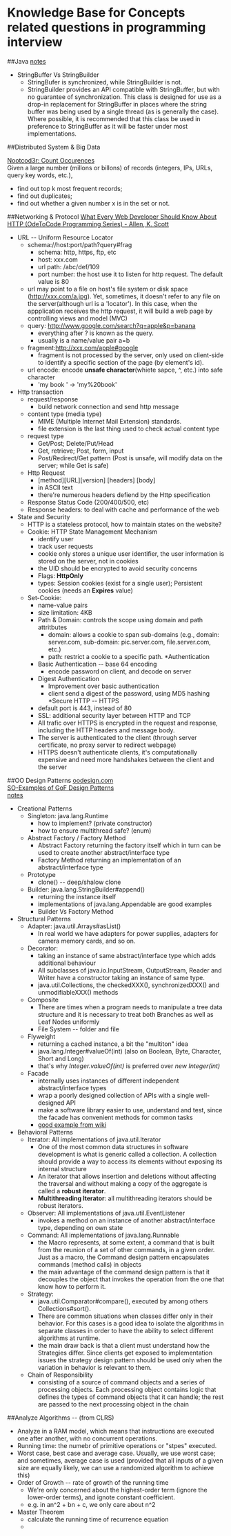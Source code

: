 Knowledge Base for Concepts related questions in programming interview
===============
##Java
[notes](https://docs.google.com/document/d/1msRFUdvg1z6iNmHqUUI_KVXEWLtODc2JaZH6w2o7o9k/edit?usp=sharing)

* StringBuffer Vs StringBuilder
  * StringBufer is synchronized, while StringBuilder is not.
  * StringBuilder provides an API compatible with StringBuffer, but with no guarantee of synchronization. This class is designed for use as a drop-in replacement for StringBuffer in places where the string buffer was being used by a single thread (as is generally the case). Where possible, it is recommended that this class be used in preference to StringBuffer as it will be faster under most implementations.

##Distributed System & Big Data

[Nootcod3r: Count Occurences](http://n00tc0d3r.blogspot.com/2013/07/big-data-count-occurrences.html)<br>
Given a large number (millons or billons) of records (integers, IPs, URLs, query key words, etc.),
* find out top k most frequent records;
* find out duplicates;
* find out whether a given number x is in the set or not.



##Networking & Protocol
  [What Every Web Developer Should Know About HTTP (OdeToCode Programming Series) - Allen, K. Scott](http://www.amazon.com/Developer-Should-OdeToCode-Programming-Series-ebook/dp/B0076Z6VMI)
* URL -- Uniform Resource Locator
    * schema://host:port/path?query#frag
      * schema: http, https, ftp, etc
      * host: xxx.com
      * url path: /abc/def/109
      * port number: the host use it to listen for http request. The default value is 80
    * url may point to a file on host's file system or disk space (http://xxx.com/a.jpg).
    Yet, sometimes, it doesn't refer to any file on the server(although url is a 'locator'). In this case, when the appplication receives the http request, it will build a web page  by controlling views and model (MVC)
    * query: http://www.google.com/search?q=apple&p=banana
      * everything after ? is known as the query.
      * usually is a name/value pair a=b
    * fragment:http://xxx.com/apple#google
      * fragment is not processed by the server, only used on client-side to identify a specific section of the page (by element's id).
    * url encode: encode **unsafe character**(whiete sapce, ^, etc.) into safe character
      * 'my book ' -> 'my%20book'
* Http transaction
    * request/response
      * build network connection and send http message
    * content type (media type)
      * MIME (Multiple Internet Mail Extension) standards.
      * file extension is the last thing used to check actual content type
    * request type
      * Get/Post; Delete/Put/Head
      * Get, retrieve; Post, form, input
      * Post/Redirect/Get pattern (Post is unsafe, will modify data on the server; while Get is safe)
    * Http Request
      * [method][URL][version]
        [headers]
        [body]
      * in ASCII text
      * there're numerous headers defiend by the Http specification
    * Response Status Code (200/400/500, etc)
    * Response headers: to deal with cache and performance of the web
* State and Security
    * HTTP is a stateless protocol, how to maintain states on the website?
    * Cookie: HTTP State Management Mechanism
      * identify user
      * track user requests
      * cookie only stores a unique user identifier, the user information is stored on the server, not in cookies
      * the UID should be encrypted to avoid security concerns
      * Flags: **HttpOnly**
      * types: Session cookies (exist for a single user); Persistent cookies (needs an **Expires** value)
    * Set-Cookie:
      * name-value pairs
      * size limitation: 4KB
      * Path & Domain: controls the scope using domain and path attritbutes
        * domain: allows a cookie to span sub-domains (e.g., domain: server.com, sub-domain: pic.server.com, file.server.com, etc.)
        * path: restrict a cookie to a specific path.
    *Authentication
      * Basic Authentication -- base 64 encoding
        * encode password on client, and decode on server
      * Digest Authentication
        * Improvement over basic authentication
        * client send a digest of the password, using MD5 hashing
    *Secure HTTP -- HTTPS
      * default port is 443, instead of 80
      * SSL: additional security layer between HTTP and TCP
      * All trafic over HTTPS is encrypted in the request and response, including the HTTP headers and message body.
      * The server is authenticated to the client (through server certificate, no proxy server to redirect webpage)
      * HTTPS doesn't authenticate clients, it's computationally expensive and need more handshakes between the client and the server


##OO Design Patterns
[oodesign.com](http://www.oodesign.com/)<br>
[SO-Examples of GoF Design Patterns](http://stackoverflow.com/questions/1673841/examples-of-gof-design-patterns/2707195#2707195) <br>
[notes](https://docs.google.com/document/d/1tWOAhdr4QG_Y4GTpKjmx-OP6HnKFtnGp0I5KZi12LV0/edit?usp=sharing)
* Creational Patterns
  * Singleton:  java.lang.Runtime
      * how to implement? (private constructor)
      * how to ensure multithread safe? (enum)
  * Abstract Factory / Factory Method
      * Abstract Factory returning the factory itself which in turn can be used to create another abstract/interface type
      * Factory Method returning an implementation of an abstract/interface type
  * Prototype
      * clone() -- deep/shalow clone
  * Builder: java.lang.StringBuilder#append()
      * returning the instance itself
      * implementations of java.lang.Appendable are good examples
      * Builder Vs Factory Method
* Structural Patterns
  * Adapter: java.util.Arrays#asList()
      * In real world we have adapters for power supplies, adapters for camera memory cards, and so on.
  * Decorator:
      * taking an instance of same abstract/interface type which adds additional behaviour
      * All subclasses of java.io.InputStream, OutputStream, Reader and Writer have a constructor taking an instance of same type.
      * java.util.Collections, the checkedXXX(), synchronizedXXX() and unmodifiableXXX() methods
  * Composite
      * There are times when a program needs to manipulate a tree data structure and it is necessary to treat both Branches as well as Leaf Nodes uniformly
      * File System -- folder and file
  * Flyweight
      * returning a cached instance, a bit the "multiton" idea
      * java.lang.Integer#valueOf(int) (also on Boolean, Byte, Character, Short and Long)
      * that's why *Integer.valueOf(int)* is preferred over *new Integer(int)*
  * Facade
      *  internally uses instances of different independent abstract/interface types
      *  wrap a poorly designed collection of APIs with a single well-designed API
      *  make a software library easier to use, understand and test, since the facade has convenient methods for common tasks
      *  [good example from wiki](http://en.wikipedia.org/wiki/Facade_pattern)
* Behavioral Patterns
  * Iterator: All implementations of java.util.Iterator 
      * One of the most common data structures in software development is what is generic called a collection. A collection should provide a way to access its elements without exposing its internal structure
      * An iterator that allows insertion and deletions without affecting the traversal and without making a copy of the aggregate is called a **robust iterator**.
      * **Multithreading Iterator**: all multithreading iterators should be robust iterators.
  * Observer: All implementations of java.util.EventListener
      * invokes a method on an instance of another abstract/interface type, depending on own state
  * Command: All implementations of java.lang.Runnable
      * the Macro represents, at some extent, a command that is built from the reunion of a set of other commands, in a given order. Just as a macro, the Command design pattern encapsulates commands (method calls) in objects 
      * the main advantage of the command design pattern is that it decouples the object that invokes the operation from the one that know how to perform it.
  * Strategy: 
      * java.util.Comparator#compare(), executed by among others Collections#sort().
      * There are common situations when classes differ only in their behavior. For this cases is a good idea to isolate the algorithms in separate classes in order to have the ability to select different algorithms at runtime.
      * the main draw back is that a client must understand how the Strategies differ. Since clients get exposed to implementation issues the strategy design pattern should be used only when the variation in behavior is relevant to them.
  * Chain of Responsibility
      * consisting of a source of command objects and a series of processing objects. Each processing object contains logic that defines the types of command objects that it can handle; the rest are passed to the next processing object in the chain

##Analyze Algorithms -- (from CLRS)
* Analyze in a RAM model, which means that instructions are executed one after another, with no concurrent operations.
* Running time: the numebr of primitive operations or "stpes" executed.
* Worst case, best case and average case. Usually, we use worst case; and sometimes, average case is used (provided that all inputs of a given size are equally likely, we can use a randomized algorithm to achieve this)
* Order of Growth -- rate of growth of the running time
  * We're only concerned about the highest-order term (ignore the lower-order terms), and ignote constant coefficient.
  * e.g. in an^2 + bn + c, we only care about n^2
* Master Theorem
  * calculate the running time of recurrence equation
  * 




















